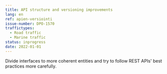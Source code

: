 ```yaml
---
title: API structure and versioning improvements
lang: en
ref: apien-versiointi
issue-number: DPO-1570
traffictypes:
  - Road traffic
  - Marine traffic
status: inprogress
date: 2022-01-01
---
```


Divide interfaces to more coherent entities and try to follow REST APIs' best practices more carefully.
